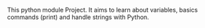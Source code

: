 This python module Project. It aims to learn about variables, basics commands (print) and handle strings with Python.
